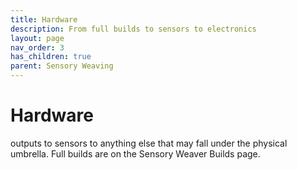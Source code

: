 ```yaml
---
title: Hardware
description: From full builds to sensors to electronics
layout: page
nav_order: 3
has_children: true
parent: Sensory Weaving
---
```


# Hardware
outputs to sensors to anything else that may fall under the physical umbrella. Full builds are on the Sensory Weaver Builds page.